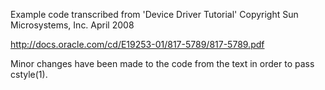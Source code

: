 Example code transcribed from 'Device Driver Tutorial'
Copyright Sun Microsystems, Inc. April 2008

http://docs.oracle.com/cd/E19253-01/817-5789/817-5789.pdf

Minor changes have been made to the code from the text in order to pass cstyle(1).
